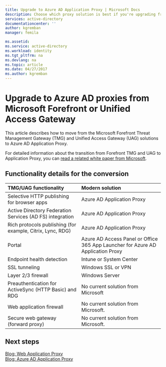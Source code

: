 ```yaml
---
title: Upgrade to Azure AD Application Proxy | Microsoft Docs
description: Choose which proxy solution is best if you're upgrading from Microsoft Forefront or Unified Access Gateway.
services: active-directory
documentationcenter: ''
author: kgremban
manager: femila

ms.assetid:
ms.service: active-directory
ms.workload: identity
ms.tgt_pltfrm: na
ms.devlang: na
ms.topic: article
ms.date: 04/27/2017
ms.author: kgremban
---
```

# Upgrade to Azure AD proxies from Microsoft Forefront or Unified Access Gateway

This article describes how to move from the Microsoft Forefront Threat Management Gateway (TMG) and Unified Access Gateway (UAG) solutions to Azure AD Application Proxy.

For detailed information about the transition from Forefront TMG and UAG to Application Proxy, you can [read a related white paper from Microsoft](https://blogs.technet.microsoft.com/isablog/2015/06/30/modernizing-microsoft-application-access-with-web-application-proxy-and-azure-active-directory-application-proxy/).

## Functionality details for the conversion

|**TMG/UAG functionality**|**Modern solution**|
|:-----|:-----|
|Selective HTTP publishing for browser apps|Azure AD Application Proxy|
|Active Directory Federation Services (AD FS) integration|Azure AD Application Proxy|
|Rich protocols publishing (for example, Citrix, Lync, RDG)|Azure AD Application Proxy|
|Portal|Azure AD Access Panel or Office 365 App Launcher for Azure AD Application Proxy|
|Endpoint health detection|Intune or System Center|
|SSL tunneling|Windows SSL or VPN|
|Layer 2/3 firewall|Windows Server|
|Preauthentication for ActiveSync (HTTP Basic) and RDG|No current solution from Microsoft|
|Web application firewall|No current solution from Microsoft.|
|Secure web gateway (forward proxy)|No current solution from Microsoft.|


## Next steps

[Blog: Web Application Proxy](https://blogs.technet.microsoft.com/applicationproxyblog/tag/web-application-proxy)<br>
[Blog: Azure AD Application Proxy](https://blogs.technet.microsoft.com/applicationproxyblog/tag/aad-ap)
